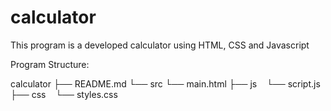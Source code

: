 # calculator
This program is a developed calculator using HTML, CSS and Javascript

Program Structure:
 
calculator
├── README.md
└── src
    └── main.html
├── js
    └── script.js
├── css
    └── styles.css


